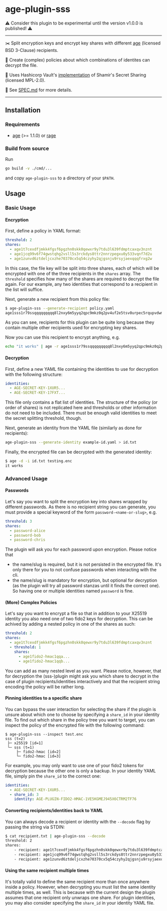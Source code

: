 # age-plugin-sss

⚠️ Consider this plugin to be experimental until the version v1.0.0 is published! ⚠️

---

:scissors: Split encryption keys and encrypt key shares with different [age](https://github.com/FiloSottile/age) (licensed BSD 3-Clause) recipients.

:passport_control: Create (complex) policies about which combinations of identites can decrypt the file.

:pushpin: Uses Hashicorp Vault's [implementation](https://github.com/hashicorp/vault/blob/main/shamir/shamir.go) of Shamir's Secret Sharing (licensed MPL-2.0).

:memo: See [SPEC.md](https://github.com/olastor/age-plugin-sss/blob/main/SPEC.md) for more details.

---

## Installation

### Requirements

- [age](https://github.com/FiloSottile/age) (>= 1.1.0) or [rage](https://github.com/str4d/rage)

### Build from source

Run

```bash
go build -v ./cmd/...
```
and copy `age-plugin-sss` to a directory of your `$PATH`.

## Usage

### Basic Usage

#### Encryption

First, define a policy in YAML format:

```yaml
threshold: 2
shares:
  - age1t7cexdfjmkk4fgsf6pgzhn0skk0qewxr9y7tdu3l639fdmptcaxqv3nznt
  - age1jcq99v6f74gwstqhg2vsll5s3rckdys8ttr2nnrzpegxu0y533vqnf7d2u
  - age1zunvd6ztdeljcxzhe70370cx5q54czyhy2qjgsnju9rsyjaexqqqfrxg2w
```

In this case, the file key will be split into three shares, each of which will be encrypted with one of the three recipients in the `shares` array. The `threshold` specifies how many of the shares are required to decrypt the file again. For our example, any two identities that correspond to a recipient in the list will suffice.

Next, generate a new recipient from this policy file:

```bash
$ age-plugin-sss --generate-recipient policy.yaml
age1sss1r79ssqqqqqqqqq8l2nxy6m5yyq2qpc9mkz0q2pv4uf2e5tsv0urpec5rqupvdwmhm8xqt05mypvanzmyktldcfy3j4kvul9p2znxn67ly9xdvedmn3hwey0xzq5f32e9myz74s50s496hhe842k5ret3gsjvl6ul7y92ftytzkfmkvkzaevvm3e3v709f5pa0u3jv9nrr2nhrtws8ee4ug2659vljczx392j7qa48x7x5cehsfeyz4vmvx0df6rmvls9mr47ez2thh6vqvqfhxnrzauha8alqqqqplll80huf5hzqqqqq3csvcr
```

As you can see, recipients for this plugin can be quite long because they contain multiple other recipients used for encrypting key shares.

Now you can use this recipient to encrypt anything, e.g.

```bash
echo "it works" | age -r age1sss1r79ssqqqqqqqqq8l2nxy6m5yyq2qpc9mkz0q2pv4uf2e5tsv0urpec5rqupvdwmhm8xqt05mypvanzmyktldcfy3j4kvul9p2znxn67ly9xdvedmn3hwey0xzq5f32e9myz74s50s496hhe842k5ret3gsjvl6ul7y92ftytzkfmkvkzaevvm3e3v709f5pa0u3jv9nrr2nhrtws8ee4ug2659vljczx392j7qa48x7x5cehsfeyz4vmvx0df6rmvls9mr47ez2thh6vqvqfhxnrzauha8alqqqqplll80huf5hzqqqqq3csvcr -o testing.enc
```

#### Decryption

First, define a new YAML file containing the identities to use for decryption with the following structure:

```yaml
identities:
  - AGE-SECRET-KEY-1XUR5...
  - AGE-SECRET-KEY-17FXT...
```

This file only contains a flat list of identities. The structure of the policy (or order of shares) is not replicated here and thresholds or other information do not need to be included. There must be enough valid identities to meet the secret splitting threshold, though.

Next, generate an identity from the YAML file (similarly as done for recipients):

```bash
age-plugin-sss --generate-identity example-id.yaml > id.txt
```

Finally, the encrypted file can be decrypted with the generated identity:

```bash
$ age -d -i id.txt testing.enc
it works
```

### Advanced Usage

#### Passwords

Let's say you want to split the encryption key into shares wrapped by different passwords. As there is no recipient string you can generate, you must provide a special keyword of the form `password-<name-or-slug>`, e.g.

```yaml
threshold: 3
shares:
  - password-alice
  - password-bob
  - password-chris
```

The plugin will ask you for each password upon encryption. Please notice that

- the name/slug is required, but it is not persisted in the encrypted file. It's only there for you to not confuse passwords when interacting with the cli.
- the name/slug is mandatory for encryption, but optional for decryption (as the plugin will try all password stanzas until it finds the correct one). So having one or multiple identities named `password` is fine.

#### (More) Complex Policies

Let's say you want to encrypt a file so that in addition to your X25519 identity you also need one of two fido2 keys for decryption. This can be achived by adding a nested policy in one of the shares as such:

```yaml
threshold: 2
shares:
  - age1t7cexdfjmkk4fgsf6pgzhn0skk0qewxr9y7tdu3l639fdmptcaxqv3nznt
  - threshold: 1
    shares:
      - age1fido2-hmac1qqa...
      - age1fido2-hmac1qqb...
```

You can add as many nested level as you want. Please notice, however, that for decryption the (sss-)plugin might ask you which share to decrypt in the case of plugin recipients/identities interactively and that the recipient string encoding the policy will be rather long.

#### Pinning identities to a specific share

You can bypass the user interaction for selecting the share if the plugin is unsure about which one to choose by specifying a `share_id` in your identity file. To find out which share in the policy tree you want to target, you can inspect the policy of the encrypted file with the following command:

```
$ age-plugin-sss --inspect test.enc
sss (t=2)
 ├─ x25519 [id=1]
 └─ sss (t=1)
     ├─ fido2-hmac [id=2]
     └─ fido2-hmac [id=3]
```

For example, you may only want to use one of your fido2 tokens for decryption because the other one is only a backup. In your identity YAML file, simply pin the `share_id` to the correct one:

```yaml
identities:
  - AGE-SECRET-KEY-1XUR5...
  - share_id: 3
    identity: AGE-PLUGIN-FIDO2-HMAC-1VE5KGMEJ945X6CTRM2TF76
```

#### Converting recipients/identities back to YAML

You can always decode a recipient or identity with the `--decode` flag by passing the string via STDIN:

```bash
$ cat recipient.txt | age-plugin-sss --decode
threshold: 2
shares:
    - recipient: age1t7cexdfjmkk4fgsf6pgzhn0skk0qewxr9y7tdu3l639fdmptcaxqv3nznt
    - recipient: age1jcq99v6f74gwstqhg2vsll5s3rckdys8ttr2nnrzpegxu0y533vqnf7d2u
    - recipient: age1zunvd6ztdeljcxzhe70370cx5q54czyhy2qjgsnju9rsyjaexqqqfrxg2w
```

#### Using the same recipient multiple times

It's totally valid to define the same recipient more than once anywhere inside a policy. However, when decrypting you must list the same identity multiple times, as well. This is because with the current design the plugin assumes that one recipient only unwraps one share. For plugin identities, you may also consider specifying the `share_id` in your identity YAML file.
